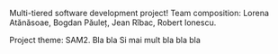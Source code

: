 Multi-tiered software development project!
 Team composition:
 Lorena Atănăsoae,
 Bogdan Păuleț,
 Jean Rîbac,
 Robert Ionescu.
 
 Project theme: SAM2.
Bla bla 
Si mai mult bla bla bla